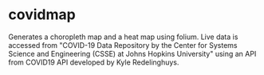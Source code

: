 # covidmap
Generates a choropleth map and a heat map using folium. 
Live data is accessed from "COVID-19 Data Repository by the Center for Systems Science and Engineering (CSSE) at Johns Hopkins University" using an API from COVID19 API developed by Kyle Redelinghuys.
